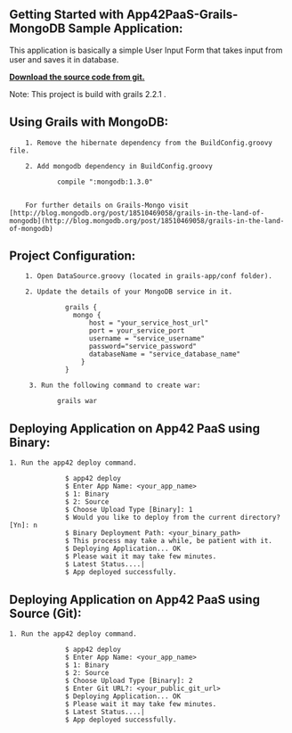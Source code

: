 Getting Started with App42PaaS-Grails-MongoDB Sample Application:
---------------------------------------------------------

This application is basically a simple User Input Form that takes input from user and saves it in database.

<b>[Download the source code from git.](https://github.com/shephertz/App42PaaS-Grails-MongoDB-Sample/archive/master.zip)</b>

Note: This project is build with grails 2.2.1 .


Using Grails with MongoDB:
-----------------------------

		1. Remove the hibernate dependency from the BuildConfig.groovy file. 
		 
		2. Add mongodb dependency in BuildConfig.groovy
				
				compile ":mongodb:1.3.0"
				
		    
		For further details on Grails-Mongo visit [http://blog.mongodb.org/post/18510469058/grails-in-the-land-of-mongodb](http://blog.mongodb.org/post/18510469058/grails-in-the-land-of-mongodb)
		
		

Project Configuration:
--------------------------
		 
        1. Open DataSource.groovy (located in grails-app/conf folder).

        2. Update the details of your MongoDB service in it.

                  grails { 
					mongo { 
						host = "your_service_host_url"
						port = your_service_port 
						username = "service_username"
						password="service_password"
						databaseName = "service_database_name"
					  } 
				  }

         3. Run the following command to create war: 
				
				grails war
					

Deploying Application on App42 PaaS using Binary:
---------------------------------------------------
					
		
	1. Run the app42 deploy command.
        
                  $ app42 deploy
                  $ Enter App Name: <your_app_name>
				  $ 1: Binary
				  $	2: Source
				  $ Choose Upload Type [Binary]: 1
                  $ Would you like to deploy from the current directory? [Yn]: n
                  $ Binary Deployment Path: <your_binary_path>
                  $ This process may take a while, be patient with it.
                  $ Deploying Application... OK
                  $ Please wait it may take few minutes.
                  $ Latest Status....|
                  $ App deployed successfully.
				  

Deploying Application on App42 PaaS using Source (Git):
--------------------------------------------------------

	1. Run the app42 deploy command.
	
				  $ app42 deploy
                  $ Enter App Name: <your_app_name>
				  $ 1: Binary
				  $	2: Source
				  $ Choose Upload Type [Binary]: 2
				  $ Enter Git URL?: <your_public_git_url>
				  $ Deploying Application... OK
                  $ Please wait it may take few minutes.
                  $ Latest Status....|
                  $ App deployed successfully.
